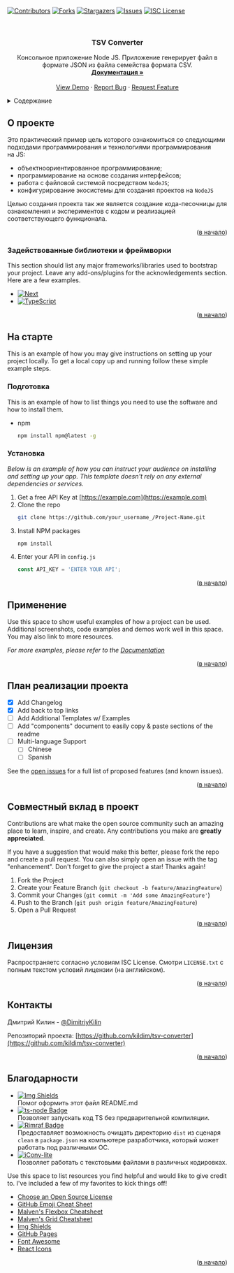 <!-- Improved compatibility of back to top link: See: https://github.com/othneildrew/Best-README-Template/pull/73 -->
<a name="readme-top"></a>
<!--
*** Thanks for checking out the Best-README-Template. If you have a suggestion
*** that would make this better, please fork the repo and create a pull request
*** or simply open an issue with the tag "enhancement".
*** Don't forget to give the project a star!
*** Thanks again! Now go create something AMAZING! :D
-->



<!-- PROJECT SHIELDS -->
<!--
*** I'm using markdown "reference style" links for readability.
*** Reference links are enclosed in brackets [ ] instead of parentheses ( ).
*** See the bottom of this document for the declaration of the reference variables
*** for contributors-url, forks-url, etc. This is an optional, concise syntax you may use.
*** https://www.markdownguide.org/basic-syntax/#reference-style-links
-->
[![Contributors][contributors-shield]][contributors-url]
[![Forks][forks-shield]][forks-url]
[![Stargazers][stars-shield]][stars-url]
[![Issues][issues-shield]][issues-url]
[![ISC License][license-shield]][license-url]

<!-- PROJECT LOGO -->
<br />
<div align="center">
  <h3 align="center">TSV Converter</h3>

  <p align="center">
    Консольное приложение Node JS. Приложение генерирует файл в формате JSON из файла семейства формата CSV.
    <br />
    <a href="https://github.com/kildim/tsv-converter/tree/readme"><strong>Документация »</strong></a>
    <br />
    <br />
    <a href="https://github.com/othneildrew/Best-README-Template">View Demo</a>
    ·
    <a href="https://github.com/othneildrew/Best-README-Template/issues">Report Bug</a>
    ·
    <a href="https://github.com/othneildrew/Best-README-Template/issues">Request Feature</a>
  </p>
</div>



<!-- TABLE OF CONTENTS -->
<details>
  <summary>Содержание</summary>
  <ol>
    <li>
      <a href="#about-the-project">О проекте</a>
      <ul>
        <li><a href="#built-with">Задействованные библиотеки и фреймворки</a></li>
      </ul>
    </li>
    <li>
      <a href="#getting-started">На старте</a>
      <ul>
        <li><a href="#prerequisites">Подготовка</a></li>
        <li><a href="#installation">Установка</a></li>
      </ul>
    </li>
    <li><a href="#usage">Применение</a></li>
    <li><a href="#roadmap">План реализации проекта</a></li>
    <li><a href="#contributing">Совместный вклад в проект</a></li>
    <li><a href="#license">Лицензия</a></li>
    <li><a href="#contact">Контакты</a></li>
    <li><a href="#acknowledgments">Благодарности</a></li>
  </ol>
</details>



<!-- ABOUT THE PROJECT -->
## О проекте

Это практический пример цель которого ознакомиться со следующими подходами программирования и технологиями программирования <br/> на JS:
* объектноориентированное программирование;
* программирование на основе создания интерфейсов;
* работа с файловой системой посредством `NodeJS`;
* конфигурирование экосистемы для создания проектов на `NodeJS`

Целью создания проекта так же является создание кода-песочницы для ознакомления и экспериментов с кодом и реализацией соответствующего функционала.
<p align="right">(<a href="#readme-top">в начало</a>)</p>



### Задействованные библиотеки и фреймворки

This section should list any major frameworks/libraries used to bootstrap your project. Leave any add-ons/plugins for the acknowledgements section. Here are a few examples.

* [![Next][Next.js]][Next-url]
* [![TypeScript][TypeScript]][TypeScript-url]

<p align="right">(<a href="#readme-top">в начало</a>)</p>



<!-- GETTING STARTED -->
## На старте

This is an example of how you may give instructions on setting up your project locally.
To get a local copy up and running follow these simple example steps.

### Подготовка

This is an example of how to list things you need to use the software and how to install them.
* npm
  ```sh
  npm install npm@latest -g
  ```

### Установка

_Below is an example of how you can instruct your audience on installing and setting up your app. This template doesn't rely on any external dependencies or services._

1. Get a free API Key at [https://example.com](https://example.com)
2. Clone the repo
   ```sh
   git clone https://github.com/your_username_/Project-Name.git
   ```
3. Install NPM packages
   ```sh
   npm install
   ```
4. Enter your API in `config.js`
   ```js
   const API_KEY = 'ENTER YOUR API';
   ```

<p align="right">(<a href="#readme-top">в начало</a>)</p>



<!-- USAGE EXAMPLES -->
## Применение

Use this space to show useful examples of how a project can be used. Additional screenshots, code examples and demos work well in this space. You may also link to more resources.

_For more examples, please refer to the [Documentation](https://example.com)_

<p align="right">(<a href="#readme-top">в начало</a>)</p>



<!-- ROADMAP -->
## План реализации проекта

- [x] Add Changelog
- [x] Add back to top links
- [ ] Add Additional Templates w/ Examples
- [ ] Add "components" document to easily copy & paste sections of the readme
- [ ] Multi-language Support
    - [ ] Chinese
    - [ ] Spanish

See the [open issues](https://github.com/othneildrew/Best-README-Template/issues) for a full list of proposed features (and known issues).

<p align="right">(<a href="#readme-top">в начало</a>)</p>



<!-- CONTRIBUTING -->
## Совместный вклад в проект

Contributions are what make the open source community such an amazing place to learn, inspire, and create. Any contributions you make are **greatly appreciated**.

If you have a suggestion that would make this better, please fork the repo and create a pull request. You can also simply open an issue with the tag "enhancement".
Don't forget to give the project a star! Thanks again!

1. Fork the Project
2. Create your Feature Branch (`git checkout -b feature/AmazingFeature`)
3. Commit your Changes (`git commit -m 'Add some AmazingFeature'`)
4. Push to the Branch (`git push origin feature/AmazingFeature`)
5. Open a Pull Request

<p align="right">(<a href="#readme-top">в начало</a>)</p>



<!-- LICENSE -->
## Лицензия

Распространяетс согласно условиям ISC License. Смотри `LICENSE.txt` с полным текстом условий лицензии (на английском).

<p align="right">(<a href="#readme-top">в начало</a>)</p>



<!-- CONTACT -->
## Контакты

Дмитрий Килин - [@DimitriyKilin](https://twitter.com/DimitryKilin)

Репозиторий проекта: [https://github.com/kildim/tsv-converter](https://github.com/kildim/tsv-converter)

<p align="right">(<a href="#readme-top">в начало</a>)</p>



<!-- ACKNOWLEDGMENTS -->
## Благодарности

* [![Img Shields](https://img.shields.io/badge/Shield.io-3178C6?logo=shieldsdotio&logoColor=fff&style=flat-square)](https://shields.io/ )<br/>Помог оформить этот файл README.md
* [![ts-node Badge](https://img.shields.io/badge/ts--node-3178C6?logo=tsnode&logoColor=fff&style=flat-square)](https://www.npmjs.com/package/ts-node) <br/> Позволяет запускать код TS без предварительной компиляции.
* [![Rimraf Badge](https://img.shields.io/badge/Rimraf-3178C6?logo=npm&logoColor=fff&style=flat-square)](https://www.npmjs.com/package/rimraf) <br/> Предоставляет возможность очищать директорию `dist` из сценаря `clean` в `package.json` на компьютере разработчика, который может работать под различными ОС.
* [![iConv-lite](https://img.shields.io/badge/iConv--lite-3178C6?logo=npm&logoColor=fff&style=flat-square)](https://www.npmjs.com/package/iconv-lite)<br/> Позволяет работать с текстовыми файлами в различных кодировках.

Use this space to list resources you find helpful and would like to give credit to. I've included a few of my favorites to kick things off!

* [Choose an Open Source License](https://choosealicense.com)
* [GitHub Emoji Cheat Sheet](https://www.webpagefx.com/tools/emoji-cheat-sheet)
* [Malven's Flexbox Cheatsheet](https://flexbox.malven.co/)
* [Malven's Grid Cheatsheet](https://grid.malven.co/)
* [Img Shields](https://shields.io)
* [GitHub Pages](https://pages.github.com)
* [Font Awesome](https://fontawesome.com)
* [React Icons](https://react-icons.github.io/react-icons/search)

<p align="right">(<a href="#readme-top">в начало</a>)</p>



<!-- MARKDOWN LINKS & IMAGES -->
<!-- https://www.markdownguide.org/basic-syntax/#reference-style-links -->
[contributors-shield]: https://img.shields.io/github/contributors/kildim/tsv-converter.svg?style=for-the-badge
[contributors-url]: https://github.com/kildim/tsv-converter/graphs/contributors
[forks-shield]: https://img.shields.io/github/forks/kildim/tsv-converter.svg?style=for-the-badge
[forks-url]: https://github.com/kildim/tsv-converter/network/members
[stars-shield]: https://img.shields.io/github/stars/kildim/tsv-converter.svg?style=for-the-badge
[stars-url]: https://github.com/kildim/tsv-converter/stargazers
[issues-shield]: https://img.shields.io/github/issues/kildim/tsv-converter.svg?style=for-the-badge
[issues-url]: https://img.shields.io/github/issues/kildim/tsv-converter
[license-shield]: https://img.shields.io/badge/License-ISC-0080c4.svg?style=for-the-badge
[license-url]: https://github.com/kildim/tsv-converter/blob/master/LICENSE.txt

[product-screenshot]: images/screenshot.png
[Next.js]: https://img.shields.io/badge/Node.js-393?logo=nodedotjs&logoColor=fff&style=for-the-badge
[Next-url]: https://nextjs.org/
[TypeScript]: https://img.shields.io/badge/TypeScript-3178C6?logo=typescript&logoColor=fff&style=for-the-badge
[TypeScript-url]: https://reactjs.org/
